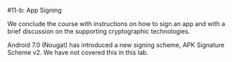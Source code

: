 #11-b: App Signing

We conclude the course with instructions on how to sign an app and with a brief discussion on the supporting cryptographic technologies. <br>

Android 7.0 (Nougat) has introduced a new signing scheme, APK Signature Scheme v2. We have not covered this in this lab.

